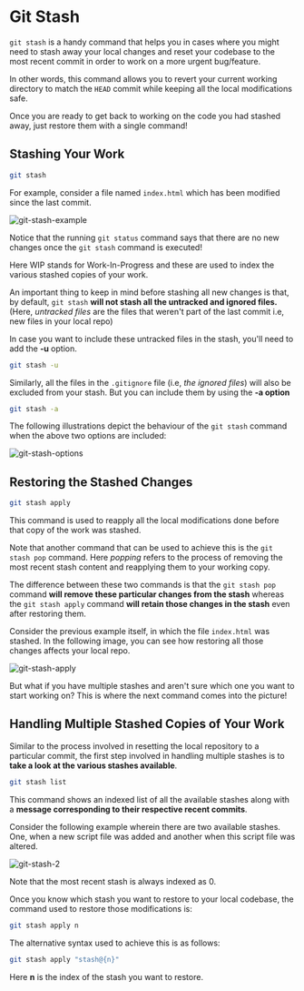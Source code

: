 # Git Stash

`git stash` is a handy command that helps you in cases where you might need to stash away your local changes and reset your codebase to the most recent commit in order to work on a more urgent bug/feature.

In other words, this command allows you to revert your current working directory to match the `HEAD` commit while keeping all the local modifications safe.

Once you are ready to get back to working on the code you had stashed away, just restore them with a single command!

## Stashing Your Work

```bash
git stash
```

For example, consider a file named `index.html` which has been modified since the last commit.

![git-stash-example](https://user-images.githubusercontent.com/42696800/136789285-ca33c54c-7f58-465a-a6c8-49d2d541a422.png)

Notice that the running `git status` command says that there are no new changes once the `git stash` command is executed!

Here WIP stands for Work-In-Progress and these are used to index the various stashed copies of your work.

An important thing to keep in mind before stashing all new changes is that, by default, `git stash` **will not stash all the untracked and ignored files.** (Here, _untracked files_ are the files that weren't part of the last commit i.e, new files in your local repo)

In case you want to include these untracked files in the stash, you'll need to add the **-u** option.

```bash
git stash -u
```

Similarly, all the files in the `.gitignore` file (i.e, _the ignored files_) will also be excluded from your stash. But you can include them by using the **-a option**

```bash
git stash -a
```

The following illustrations depict the behaviour of the `git stash` command when the above two options are included:

![git-stash-options](https://user-images.githubusercontent.com/42696800/136953468-8bbcbc7e-54e3-4927-b3e7-9ebd96db0fe2.png)

## Restoring the Stashed Changes

```bash
git stash apply
```

This command is used to reapply all the local modifications done before that copy of the work was stashed.

Note that another command that can be used to achieve this is the `git stash pop` command. Here _popping_ refers to the process of removing the most recent stash content and reapplying them to your working copy.

The difference between these two commands is that the `git stash pop` command **will remove these particular changes from the stash** whereas the `git stash apply` command **will retain those changes in the stash** even after restoring them.

Consider the previous example itself, in which the file `index.html` was stashed. In the following image, you can see how restoring all those changes affects your local repo.

![git-stash-apply](https://user-images.githubusercontent.com/42696800/136791882-c43f5805-354c-47f1-8866-959d519a932e.png)

But what if you have multiple stashes and aren't sure which one you want to start working on? This is where the next command comes into the picture!

## Handling Multiple Stashed Copies of Your Work

Similar to the process involved in resetting the local repository to a particular commit, the first step involved in handling multiple stashes is to **take a look at the various stashes available**.

```bash
git stash list
```

This command shows an indexed list of all the available stashes along with a **message corresponding to their respective recent commits**.

Consider the following example wherein there are two available stashes. One, when a new script file was added and another when this script file was altered.

![git-stash-2](https://user-images.githubusercontent.com/42696800/136959951-cee9e074-7132-4b3b-82fb-9ac28c80cce7.png)

Note that the most recent stash is always indexed as 0.

Once you know which stash you want to restore to your local codebase, the command used to restore those modifications is:

```bash
git stash apply n
```

The alternative syntax used to achieve this is as follows:

```bash
git stash apply "stash@{n}"
```

Here **n** is the index of the stash you want to restore.
